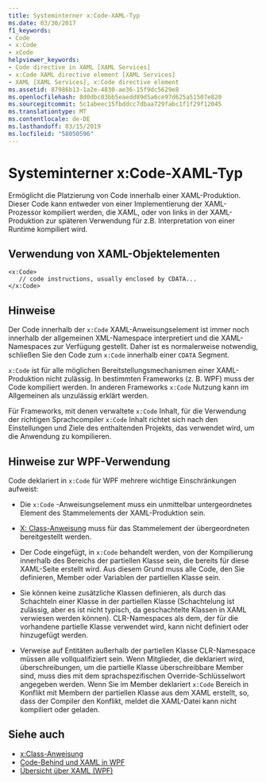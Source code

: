 ```yaml
---
title: Systeminterner x:Code-XAML-Typ
ms.date: 03/30/2017
f1_keywords:
- Code
- x:Code
- xCode
helpviewer_keywords:
- Code directive in XAML [XAML Services]
- x:Code XAML directive element [XAML Services]
- XAML [XAML Services], x:Code directive element
ms.assetid: 87986b13-1a2e-4830-ae36-15f9dc5629e8
ms.openlocfilehash: 8d0dbc03bb5eaedd89d5a6ce97d625a51507e820
ms.sourcegitcommit: 5c1abeec15fbddcc7dbaa729fabc1f1f29f12045
ms.translationtype: MT
ms.contentlocale: de-DE
ms.lasthandoff: 03/15/2019
ms.locfileid: "58050596"
---
```

# <a name="xcode-intrinsic-xaml-type"></a>Systeminterner x:Code-XAML-Typ
Ermöglicht die Platzierung von Code innerhalb einer XAML-Produktion. Dieser Code kann entweder von einer Implementierung der XAML-Prozessor kompiliert werden, die XAML, oder von links in der XAML-Produktion zur späteren Verwendung für z.B. Interpretation von einer Runtime kompiliert wird.  
  
## <a name="xaml-object-element-usage"></a>Verwendung von XAML-Objektelementen  
  
```  
<x:Code>  
   // code instructions, usually enclosed by CDATA...  
</x:Code>  
```  
  
## <a name="remarks"></a>Hinweise  
 Der Code innerhalb der `x:Code` XAML-Anweisungselement ist immer noch innerhalb der allgemeinen XML-Namespace interpretiert und die XAML-Namespaces zur Verfügung gestellt. Daher ist es normalerweise notwendig, schließen Sie den Code zum `x:Code` innerhalb einer `CDATA` Segment.  
  
 `x:Code` ist für alle möglichen Bereitstellungsmechanismen einer XAML-Produktion nicht zulässig. In bestimmten Frameworks (z. B. WPF) muss der Code kompiliert werden. In anderen Frameworks `x:Code` Nutzung kann im Allgemeinen als unzulässig erklärt werden.  
  
 Für Frameworks, mit denen verwaltete `x:Code` Inhalt, für die Verwendung der richtigen Sprachcompiler `x:Code` Inhalt richtet sich nach den Einstellungen und Ziele des enthaltenden Projekts, das verwendet wird, um die Anwendung zu kompilieren.  
  
## <a name="wpf-usage-notes"></a>Hinweise zur WPF-Verwendung  
 Code deklariert in `x:Code` für WPF mehrere wichtige Einschränkungen aufweist:  
  
-   Die `x:Code` -Anweisungselement muss ein unmittelbar untergeordnetes Element des Stammelements der XAML-Produktion sein.  
  
-   [X: Class-Anweisung](x-class-directive.md) muss für das Stammelement der übergeordneten bereitgestellt werden.  
  
-   Der Code eingefügt, in `x:Code` behandelt werden, von der Kompilierung innerhalb des Bereichs der partiellen Klasse sein, die bereits für diese XAML-Seite erstellt wird. Aus diesem Grund muss alle Code, den Sie definieren, Member oder Variablen der partiellen Klasse sein.  
  
-   Sie können keine zusätzliche Klassen definieren, als durch das Schachteln einer Klasse in der partiellen Klasse (Schachtelung ist zulässig, aber es ist nicht typisch, da geschachtelte Klassen in XAML verwiesen werden können). CLR-Namespaces als dem, der für die vorhandene partielle Klasse verwendet wird, kann nicht definiert oder hinzugefügt werden.  
  
-   Verweise auf Entitäten außerhalb der partiellen Klasse CLR-Namespace müssen alle vollqualifiziert sein. Wenn Mitglieder, die deklariert wird, überschreibungen, um die partielle Klasse überschreibbare Member sind, muss dies mit dem sprachspezifischen Override-Schlüsselwort angegeben werden. Wenn Sie im Member deklariert `x:Code` Bereich in Konflikt mit Membern der partiellen Klasse aus dem XAML erstellt, so, dass der Compiler den Konflikt, meldet die XAML-Datei kann nicht kompiliert oder geladen.  
  
## <a name="see-also"></a>Siehe auch
- [x:Class-Anweisung](x-class-directive.md)
- [Code-Behind und XAML in WPF](../wpf/advanced/code-behind-and-xaml-in-wpf.md)
- [Übersicht über XAML (WPF)](../wpf/advanced/xaml-overview-wpf.md)
